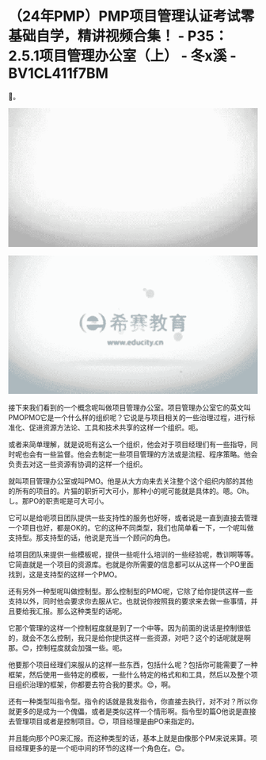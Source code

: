 # （24年PMP）PMP项目管理认证考试零基础自学，精讲视频合集！ - P35：2.5.1项目管理办公室（上） - 冬x溪 - BV1CL411f7BM

🎼。

![](img/3dade57490c694b1820fb07179511cda_1.png)

![](img/3dade57490c694b1820fb07179511cda_2.png)

接下来我们看到的一个概念呢叫做项目管理办公室。项目管理办公室它的英文叫PMOPMO它是一个什么样的组织呢？它说是与项目相关的一些治理过程，进行标准化、促进资源方法论、工具和技术共享的这样一个组织。呃。

或者来简单理解，就是说呃有这么一个组织，他会对于项目经理们有一些指导，同时呢也会有一些监督。他会去制定一些项目管理的方法或是流程、程序策略。他会负责去对这一些资源有协调的这样一个组织。

就叫项目管理办公室或叫PMO。他是从大方向来去关注整个这个组织内部的其他的所有的项目的。片猫的职折可大可小，那种小的呢可能就是具体的。嗯。Oh。し。那PO的职责呢是可大可小。

它可以是给呃项目团队提供一些支持性的服务也好呀，或者说是一直到直接去管理一个项目也好，都是OK的。它的这种不同类型，我们也简单看一下，一个呢叫做支持型。那支持型的话，他说是充当一个顾问的角色。

给项目团队来提供一些模板呢，提供一些呃什么培训的一些经验呢，教训啊等等。它简直就是一个项目的资源库。也就是你所需要的信息都可以从这样一个PO里面找到，这是支持型的这样一个PMO。

还有另外一种型呢叫做控制型。那么控制型的PMO呢，它除了给你提供这样一些支持以外，同时他会要求你去服从它。也就说你按照我的要求来去做一些事情，并且要给我汇报。那么这种类型的话呢。

它那个管理的这样一个控制程度就是到了一个中等。因为前面的说话是控制很低的，就会不怎么控制，我只是给你提供这样一些资源，对吧？这个的话呢就是啊那。😊，控制程度就会加强一些。呃。

他要那个项目经理们来服从的这样一些东西，包括什么呢？包括你可能需要了一种框架，然后使用一些特定的模板，一些什么特定的格式和和工具，然后以及整个项目组织治理的框架，你都要去符合我的要求。😊，啊。

还有一种类型叫指令型。指令的话就是我发指令，你直接去执行，对不对？所以你就更多的是成为一个傀儡，或者是类似这样一个情形啊。指令型的篇O他说是直接去管理项目或者是控制项目。😊，项目经理是由PO来指定的。

并且能向那个PO来汇报。而这种类型的话，基本上就是由像那个PM来说来算。项目经理更多的是一个呃中间的环节的这样一个角色在。😊。

